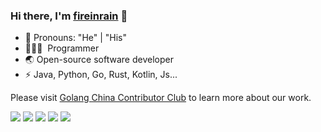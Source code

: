 

### Hi there, I'm [fireinrain](https://fireinrain.github.io) 🎉

- 👔 Pronouns: "He" | "His"
- 🧑🏻‍💻 &nbsp;Programmer
- 🌏 Open-source software developer
- ⚡ Java, Python, Go, Rust, Kotlin, Js...

Please visit [Golang China Contributor Club](https://golangcn.org/) to learn more about our work.

![](https://github-profile-summary-cards.vercel.app/api/cards/profile-details?username=fireinrain&theme=nord_bright)
![](https://github-profile-summary-cards.vercel.app/api/cards/repos-per-language?username=fireinrain&theme=nord_bright)
![](https://github-profile-summary-cards.vercel.app/api/cards/most-commit-language?username=fireinrain&theme=nord_bright)
![](https://github-profile-summary-cards.vercel.app/api/cards/stats?username=fireinrain&theme=nord_bright)
![](https://github-profile-summary-cards.vercel.app/api/cards/productive-time?username=fireinrain&theme=nord_bright)
